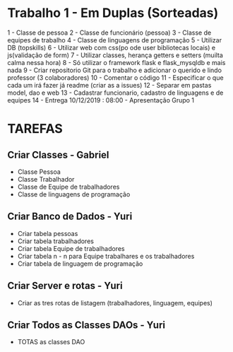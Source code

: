 # Trabalho 1  - Em Duplas (Sorteadas)

1 - Classe de pessoa
2 - Classe de funcionário (pessoa)
3 - Classe de equipes de trabalho
4 - Classe de linguagens de programação
5 - Utilizar DB (topskills)
6 - Utilizar web  com css(po ode user bibliotecas locais) e js(validação de form)
7 - Utilizar classes, herança getters e setters (muilta calma nessa hora)
8 - Só utilizar o framework flask e flask_mysqldb e mais nada
9 - Criar repositorio Git para o trabalho e adicionar o querido e lindo professor (3 colaboradores)
10 - Comentar o código
11 - Especificar o que cada um irá fazer já readme (criar as a issues)
12 - Separar em pastas model, dao e web
13 - Cadastrar funcionario, cadastro de linguagens e de equipes
14 - Entrega 10/12/2019 : 08:00 - Apresentação Grupo 1


# TAREFAS

## Criar Classes - Gabriel

- Classe Pessoa
- Classe Trabalhador
- Classe de Equipe de trabalhadores
- Classe de linguagens de programação

## Criar Banco de Dados - Yuri

- Criar tabela pessoas
- Criar tabela trabalhadores
- Criar tabela Equipe de trabalhadores
- Criar tabela n - n para Equipe trabalhares e os trabalhadores
- Criar tabela de linguagem de programação

## Criar Server e rotas - Yuri

- Criar as tres rotas de listagem (trabalhadores, linguagem, equipes)

## Criar Todos as Classes DAOs - Yuri

- TOTAS as classes DAO